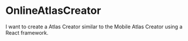 # OnlineAtlasCreator
I want to create a Atlas Creator similar to the Mobile Atlas Creator using a React framework.
